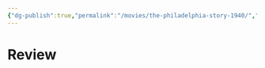 ```yaml
---
{"dg-publish":true,"permalink":"/movies/the-philadelphia-story-1940/","created":"2024-05-31","updated":"2024-05-31"}
---
```



# Review
